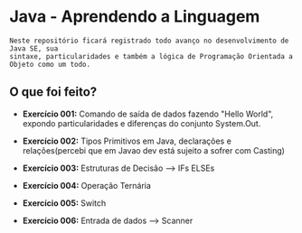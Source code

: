 # Java - Aprendendo a Linguagem
    Neste repositório ficará registrado todo avanço no desenvolvimento de Java SE, sua 
    sintaxe, particularidades e também a lógica de Programação Orientada a Objeto como um todo.

## O que foi feito?
- **Exercício 001:** Comando de saída de dados fazendo "Hello World", expondo particularidades  e diferenças do conjunto System.Out.

- **Exercício 002:** Tipos Primitivos em Java, declarações e relações(percebi que em Javao dev está sujeito a sofrer com Casting)

- **Exercício 003:** Estruturas de Decisão --> IFs ELSEs

- **Exercício 004:** Operação Ternária

- **Exercício 005:** Switch

- **Exercício 006:** Entrada de dados --> Scanner
